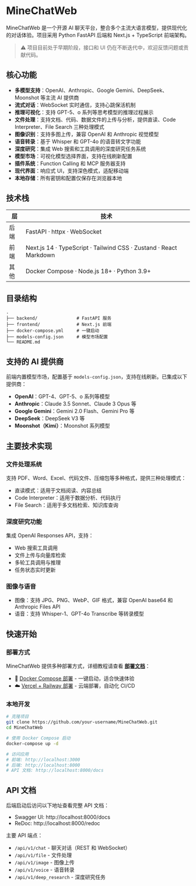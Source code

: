 # MineChatWeb

MineChatWeb 是一个开源 AI 聊天平台，整合多个主流大语言模型，提供现代化的对话体验。项目采用 Python FastAPI 后端和 Next.js + TypeScript 前端架构。

> ⚠️ 项目目前处于早期阶段，接口和 UI 仍在不断迭代中，欢迎反馈问题或贡献代码。

## 核心功能

- **多模型支持**：OpenAI、Anthropic、Google Gemini、DeepSeek、Moonshot 等主流 AI 提供商
- **流式对话**：WebSocket 实时通信，支持心跳保活机制
- **推理可视化**：支持 GPT-5、o 系列等思考模型的推理过程展示
- **文件处理**：支持文档、代码、数据文件的上传与分析，提供直读、Code Interpreter、File Search 三种处理模式
- **图像识别**：支持多图上传，兼容 OpenAI 和 Anthropic 视觉模型
- **语音转录**：基于 Whisper 和 GPT-4o 的语音转文字功能
- **深度研究**：集成 Web 搜索和工具调用的深度研究任务系统
- **模型市场**：可视化模型选择界面，支持在线刷新配置
- **插件系统**：Function Calling 和 MCP 服务器支持
- **现代界面**：响应式 UI，支持深色模式，适配移动端
- **本地存储**：所有密钥和配置仅保存在浏览器本地

## 技术栈

| 层 | 技术 |
| --- | --- |
| 后端 | FastAPI · httpx · WebSocket |
| 前端 | Next.js 14 · TypeScript · Tailwind CSS · Zustand · React Markdown |
| 其他 | Docker Compose · Node.js 18+ · Python 3.9+ |

## 目录结构

```
.
├── backend/               # FastAPI 服务
├── frontend/              # Next.js 前端
├── docker-compose.yml     # 一键启动
├── models-config.json     # 模型市场配置
└── README.md
```

## 支持的 AI 提供商

前端内置模型市场，配置基于 `models-config.json`，支持在线刷新。已集成以下提供商：

- **OpenAI**：GPT-4、GPT-5、o 系列等模型
- **Anthropic**：Claude 3.5 Sonnet、Claude 3 Opus 等
- **Google Gemini**：Gemini 2.0 Flash、Gemini Pro 等
- **DeepSeek**：DeepSeek V3 等
- **Moonshot（Kimi）**：Moonshot 系列模型

## 主要技术实现

### 文件处理系统
支持 PDF、Word、Excel、代码文件、压缩包等多种格式，提供三种处理模式：
- 直读模式：适用于文档阅读、内容总结
- Code Interpreter：适用于数据分析、代码执行
- File Search：适用于多文档检索、知识库查询

### 深度研究功能
集成 OpenAI Responses API，支持：
- Web 搜索工具调用
- 文件上传与向量库检索
- 多轮工具调用与推理
- 任务状态实时更新

### 图像与语音
- 图像：支持 JPG、PNG、WebP、GIF 格式，兼容 OpenAI base64 和 Anthropic Files API
- 语音：支持 Whisper-1、GPT-4o Transcribe 等转录模型

## 快速开始

### 部署方式

MineChatWeb 提供多种部署方式，详细教程请查看 [**部署文档**](./DEPLOYMENT.md)：

- 🐳 [Docker Compose 部署](./DEPLOYMENT.md#docker-compose-部署推荐) - 一键启动，适合快速体验
- ☁️ [Vercel + Railway 部署](./DEPLOYMENT.md#vercel--railway-部署) - 云端部署，自动化 CI/CD

### 本地开发

```bash
# 克隆项目
git clone https://github.com/your-username/MineChatWeb.git
cd MineChatWeb

# 使用 Docker Compose 启动
docker-compose up -d

# 访问应用
# 前端: http://localhost:3000
# 后端: http://localhost:8000
# API 文档: http://localhost:8000/docs
```

## API 文档

后端启动后访问以下地址查看完整 API 文档：

- Swagger UI: http://localhost:8000/docs
- ReDoc: http://localhost:8000/redoc

主要 API 端点：
- `/api/v1/chat` - 聊天对话（REST 和 WebSocket）
- `/api/v1/file` - 文件处理
- `/api/v1/image` - 图像上传
- `/api/v1/voice` - 语音转录
- `/api/v1/deep_research` - 深度研究任务
